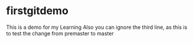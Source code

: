 # firstgitdemo
This is a demo for my Learning
Also you can ignore the third line, as this is to test the change from premaster to master
